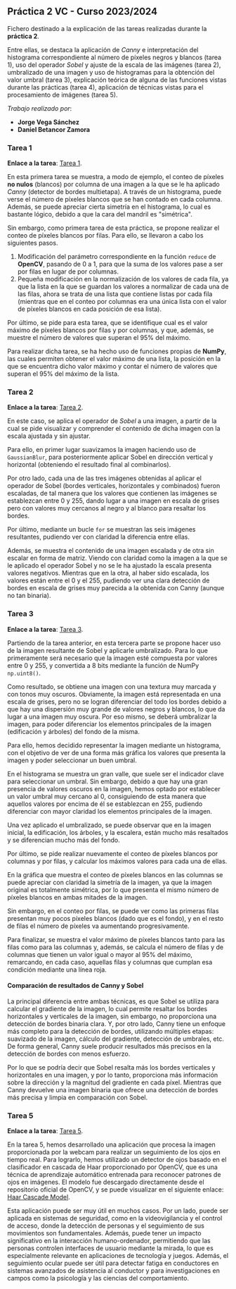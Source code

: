 ## Práctica 2 VC - Curso 2023/2024

Fichero destinado a la explicación de las tareas realizadas durante la **práctica 2**. 

Entre ellas, se destaca la aplicación de *Canny* e interpretación del histograma correspondiente al número de píxeles negros y blancos (tarea 1), uso del operador *Sobel* y ajuste de la escala de las imágenes (tarea 2), umbralizado de una imagen y uso de histogramas para la obtención del valor umbral (tarea 3), explicación teórica de alguna de las funciones vistas durante las prácticas (tarea 4), aplicación de técnicas vistas para el procesamiento de imágenes (tarea 5).

*Trabajo realizado por*:
- **Jorge Vega Sánchez**
- **Daniel Betancor Zamora**

### Tarea 1

**Enlace a la tarea**: [Tarea 1](Tarea%201.ipynb).

En esta primera tarea se muestra, a modo de ejemplo, el conteo de píxeles **no nulos** (blancos) por columna de una imagen a la que se le ha aplicado *Canny* (detector de bordes multietapa). A través de un histograma, puede verse el número de píxeles blancos que se han contado en cada columna. Además, se puede apreciar cierta simetría en el histograma, lo cual es bastante lógico, debido a que la cara del mandril es "simétrica".

Sin embargo, como primera tarea de esta práctica, se propone realizar el conteo de píxeles blancos por filas. Para ello, se llevaron a cabo los siguientes pasos.

1. Modificación del parámetro correspondiente en la función `reduce` de **OpenCV**, pasando de 0 a 1, para que la suma de los valores pase a ser por filas en lugar de por columnas.
2. Pequeña modificación en la normalización de los valores de cada fila, ya que la lista en la que se guardan los valores a normalizar de cada una de las filas, ahora se trata de una lista que contiene listas por cada fila (mientras que en el conteo por columnas era una única lista con el valor de píxeles blancos en cada posición de esa lista).

Por último, se pide para esta tarea, que se identifique cual es el valor máximo de píxeles blancos por filas y por columnas, y que, además, se muestre el número de valores que superan el 95% del máximo.

Para realizar dicha tarea, se ha hecho uso de funciones propias de **NumPy**, las cuales permiten obtener el valor máximo de una lista, la posición en la que se encuentra dicho valor máximo y contar el número de valores que superan el 95% del máximo de la lista.

### Tarea 2

**Enlace a la tarea**: [Tarea 2](Tarea%202.ipynb).

En este caso, se aplica el operador de *Sobel* a una imagen, a partir de la cual se pide visualizar y comprender el contenido de dicha imagen con la escala ajustada y sin ajustar.

Para ello, en primer lugar suavizamos la imagen haciendo uso de `GaussianBlur`, para posteriormente aplicar Sobel en dirección vertical y horizontal (obteniendo el resultado final al combinarlos).

Por otro lado, cada una de las tres imágenes obtenidas al aplicar el operador de Sobel (bordes verticales, horizontales y combinados) fueron escaladas, de tal manera que los valores que contienen las imágenes se establezcan entre 0 y 255, dando lugar a una imagen en escala de grises pero con valores muy cercanos al negro y al blanco para resaltar los bordes.

Por último, mediante un bucle `for` se muestran las seis imágenes resultantes, pudiendo ver con claridad la diferencia entre ellas.

Además, se muestra el contenido de una imagen escalada y de otra sin escalar en forma de matriz. Viendo con claridad como la imagen a la que se le aplicado el operador Sobel y no se le ha ajustado la escala presenta valores negativos. Mientras que en la otra, al haber sido escalada, los valores están entre el 0 y el 255, pudiendo ver una clara detección de bordes en escala de grises muy parecida a la obtenida con Canny (aunque no tan binaria).

### Tarea 3

**Enlace a la tarea**: [Tarea 3](Tarea%203.ipynb).

Partiendo de la tarea anterior, en esta tercera parte se propone hacer uso de la imagen resultante de Sobel y aplicarle umbralizado. Para lo que primeramente será necesario que la imagen esté compuesta por valores entre 0 y 255, y convertida a 8 bits mediante la función de NumPy `np.uint8()`. 

Como resultado, se obtiene una imagen con una textura muy marcada y con tonos muy oscuros. Obviamente, la imagen está representada en una escala de grises, pero no se logran diferenciar del todo los bordes debido a que hay una dispersión muy grande de valores negros y blancos, lo que da lugar a una imagen muy oscura. Por eso mismo, se deberá umbralizar la imagen, para poder diferenciar los elementos principales de la imagen (edificación y árboles) del fondo de la misma.

Para ello, hemos decidido representar la imagen mediante un histograma, con el objetivo de ver de una forma más gráfica los valores que presenta la imagen y poder seleccionar un buen umbral. 

En el histograma se muestra un gran valle, que suele ser el indicador clave para seleccionar un umbral. Sin embargo, debido a que hay una gran presencia de valores oscuros en la imagen, hemos optado por establecer un valor umbral muy cercano al 0, consiguiendo de esta manera que aquellos valores por encima de él se establezcan en 255, pudiendo diferenciar con mayor claridad los elementos principales de la imagen.

Una vez aplicado el umbralizado, se puede observar que en la imagen inicial, la edificación, los árboles, y la escalera, están mucho más resaltados y se diferencian mucho más del fondo.

Por último, se pide realizar nuevamente el conteo de píxeles blancos por columnas y por filas, y calcular los máximos valores para cada una de ellas. 

En la gráfica que muestra el conteo de píxeles blancos en las columnas se puede apreciar con claridad la simetría de la imagen, ya que la imagen original es totalmente simétrica, por lo que presenta el mismo número de píxeles blancos en ambas mitades de la imagen.

Sin embargo, en el conteo por filas, se puede ver como las primeras filas presentan muy pocos píxeles blancos (dado que es el fondo), y en el resto de filas el número de píxeles va aumentando progresivamente.

Para finalizar, se muestra el valor máximo de píxeles blancos tanto para las filas como para las columnas y, además, se calcula el número de filas y de columnas que tienen un valor igual o mayor al 95% del máximo, remarcando, en cada caso, aquellas filas y columnas que cumplan esa condición mediante una línea roja.

#### Comparación de resultados de Canny y Sobel

La principal diferencia entre ambas técnicas, es que Sobel se utiliza para calcular el gradiente de la imagen, lo cual permite resaltar los bordes horizontales y verticales de la imagen, sin embargo, no proporciona una detección de bordes binaria clara. Y, por otro lado, Canny tiene un enfoque más completo para la detección de bordes, utilizando múltiples etapas: suavizado de la imagen, cálculo del gradiente, detección de umbrales, etc. De forma general, Canny suele producir resultados más precisos en la detección de bordes con menos esfuerzo.

Por lo que se podría decir que Sobel resalta más los bordes verticales y horizontales en una imagen, y por lo tanto, proporciona más información sobre la dirección y la magnitud del gradiente en cada píxel. Mientras que Canny devuelve una imagen binaria que ofrece una detección de bordes más precisa y limpia en comparación con Sobel.

### Tarea 5

**Enlace a la tarea**: [Tarea 5](Tarea%205.ipynb).

En la tarea 5, hemos desarrollado una aplicación que procesa la imagen proporcionada por la webcam para realizar un seguimiento de los ojos en tiempo real. Para lograrlo, hemos utilizado un detector de ojos basado en el clasificador en cascada de Haar proporcionado por OpenCV, que es una técnica de aprendizaje automático entrenada para reconocer patrones de ojos en imágenes. El modelo fue descargado directamente desde el repositorio oficial de OpenCV, y se puede visualizar en el siguiente enlace: [Haar Cascade Model](Resources/haarcascade_eye.xml).

Esta aplicación puede ser muy útil en muchos casos. Por un lado, puede ser aplicada en sistemas de seguridad, como en la videovigilancia y el control de acceso, donde la detección de personas y el seguimiento de sus movimientos son fundamentales. Además, puede tener un impacto significativo en la interacción humano-ordenador, permitiendo que las personas controlen interfaces de usuario mediante la mirada, lo que es especialmente relevante en aplicaciones de tecnología y juegos. Además, el seguimiento ocular puede ser útil para detectar fatiga en conductores en sistemas avanzados de asistencia al conductor y para investigaciones en campos como la psicología y las ciencias del comportamiento.
